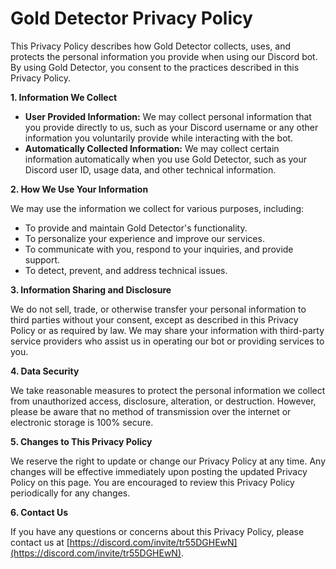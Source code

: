 # Gold Detector Privacy Policy
This Privacy Policy describes how Gold Detector collects, uses, and protects the personal information you provide when using our Discord bot. By using Gold Detector, you consent to the practices described in this Privacy Policy.

**1. Information We Collect**

- **User Provided Information:** We may collect personal information that you provide directly to us, such as your Discord username or any other information you voluntarily provide while interacting with the bot.
- **Automatically Collected Information:** We may collect certain information automatically when you use Gold Detector, such as your Discord user ID, usage data, and other technical information.

**2. How We Use Your Information**

We may use the information we collect for various purposes, including:
- To provide and maintain Gold Detector's functionality.
- To personalize your experience and improve our services.
- To communicate with you, respond to your inquiries, and provide support.
- To detect, prevent, and address technical issues.

**3. Information Sharing and Disclosure**

We do not sell, trade, or otherwise transfer your personal information to third parties without your consent, except as described in this Privacy Policy or as required by law. We may share your information with third-party service providers who assist us in operating our bot or providing services to you.

**4. Data Security**

We take reasonable measures to protect the personal information we collect from unauthorized access, disclosure, alteration, or destruction. However, please be aware that no method of transmission over the internet or electronic storage is 100% secure.

**5. Changes to This Privacy Policy**

We reserve the right to update or change our Privacy Policy at any time. Any changes will be effective immediately upon posting the updated Privacy Policy on this page. You are encouraged to review this Privacy Policy periodically for any changes.

**6. Contact Us**

If you have any questions or concerns about this Privacy Policy, please contact us at [https://discord.com/invite/tr55DGHEwN](https://discord.com/invite/tr55DGHEwN).
